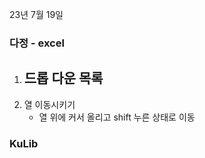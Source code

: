 23년 7월 19일

### 다정 - excel
1. 드롭 다운 목록
    - 
2. 열 이동시키기
    - 열 위에 커서 올리고 shift 누른 상태로 이동


### KuLib